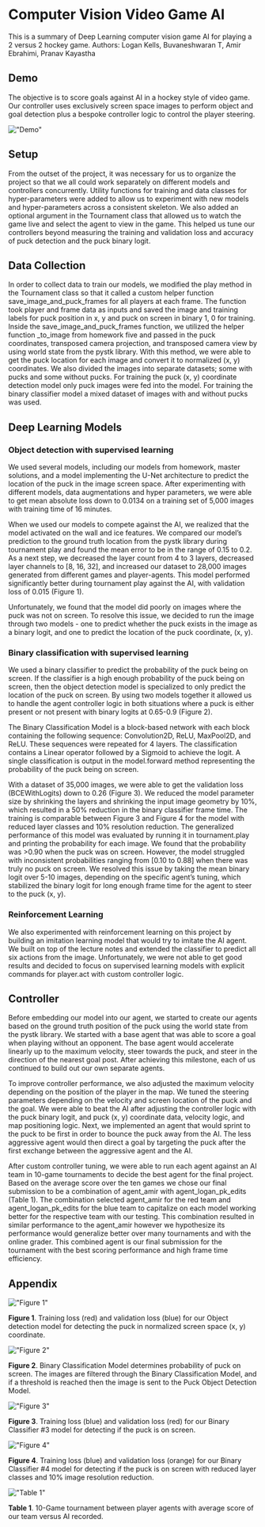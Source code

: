 # Computer Vision Video Game AI
This is a summary of Deep Learning computer vision game AI for playing a 2 versus 2 hockey game.
Authors: Logan Kells, Buvaneshwaran T, Amir Ebrahimi, Pranav Kayastha

## Demo
The objective is to score goals against AI in a hockey style of video game. Our controller uses exclusively screen space images to perform object and goal detection plus a bespoke controller logic to control the player steering.

!["Demo"](https://media.giphy.com/media/8CoBb5XgGoQG9nFnu0/giphy.gif "Demo")

## Setup
From the outset of the project, it was necessary for us to organize the project so that we all could work separately on different models and controllers concurrently. Utility functions for training and data classes for hyper-parameters were added to allow us to experiment with new models and hyper-parameters across a consistent skeleton. We also added an optional argument in the Tournament class that allowed us to watch the game live and select the agent to view in the game. This helped us tune our controllers beyond measuring the training and validation loss and accuracy of puck detection and the puck binary logit.

## Data Collection
In order to collect data to train our models, we modified the play method in the Tournament class so that it called a custom helper function save_image_and_puck_frames for all players at each frame. The function took player and frame data as inputs and saved the image and training labels for puck position in x, y and puck on screen in binary 1, 0 for training. Inside the save_image_and_puck_frames function, we utilized the helper function _to_image from homework five and passed in the puck coordinates, transposed camera projection, and transposed camera view by using world state from the pystk library. With this method, we were able to get the puck location for each image and convert it to normalized (x, y) coordinates. We also divided the images into separate datasets; some with pucks and some without pucks. For training the puck (x, y) coordinate detection model only puck images were fed into the model. For training the binary classifier model a mixed dataset of images with and without pucks was used.

## Deep Learning Models
### Object detection with supervised learning
We used several models, including our models from homework, master solutions, and a model implementing the U-Net architecture to predict the location of the puck in the image screen space.  After experimenting with different models, data augmentations and hyper parameters, we were able to get mean absolute loss down to 0.0134 on a training set of 5,000 images with training time of 16 minutes. 

When we used our models to compete against the AI, we realized that the model activated on the wall and ice features. We compared our model’s prediction to the ground truth location from the pystk library during tournament play and found the mean error to be in the range of 0.15 to 0.2. As a next step, we decreased the layer count from 4 to 3 layers, decreased layer channels to [8, 16, 32], and increased our dataset to 28,000 images generated from different games and player-agents. This model performed significantly better during tournament play against the AI, with validation loss of 0.015 (Figure 1).

Unfortunately, we found that the model did poorly on images where the puck was not on screen. To resolve this issue, we decided to run the image through two models - one to predict whether the puck exists in the image as a binary logit, and one to predict the location of the puck coordinate, (x, y).

### Binary classification with supervised learning
We used a binary classifier to predict the probability of the puck being on screen. If the classifier is a high enough probability of the puck being on screen, then the object detection model is specialized to only predict the location of the puck on screen. By using two models together it allowed us to handle the agent controller logic in both situations where a puck is either present or not present with binary logits at 0.65-0.9 (Figure 2).

The Binary Classification Model is a block-based network with each block containing the following sequence: Convolution2D, ReLU, MaxPool2D, and ReLU. These sequences were repeated for 4 layers. The classification contains a Linear operator followed by a Sigmoid to achieve the logit. A single classification is output in the model.forward method representing the probability of the puck being on screen.

With a dataset of 35,000 images, we were able to get the validation loss (BCEWithLogits) down to 0.26 (Figure 3). We reduced the model parameter size by shrinking the layers and shrinking the input image geometry by 10%, which resulted in a 50% reduction in the binary classifier frame time. The training is comparable between Figure 3 and Figure 4 for the model with reduced layer classes and 10% resolution reduction. The generalized performance of this model was evaluated by running it in tournament.play and printing the probability for each image. We found that the probability was >0.90 when the puck was on screen. However, the model struggled with inconsistent probabilities ranging from [0.10 to 0.88] when there was truly no puck on screen. We resolved this issue by taking the mean binary logit over 5-10 images, depending on the specific agent’s tuning, which stabilized the binary logit for long enough frame time for the agent to steer to the puck (x, y).

### Reinforcement Learning
We also experimented with reinforcement learning on this project by building an imitation learning model that would try to imitate the AI agent. We built on top of the lecture notes and extended the classifier to predict all six actions from the image. Unfortunately, we were not able to get good results and decided to focus on supervised learning models with explicit commands for player.act with custom controller logic.

## Controller
Before embedding our model into our agent, we started to create our agents based on the ground truth position of the puck using the world state from the pystk library. We started with a base agent that was able to score a goal when playing without an opponent. The base agent would accelerate linearly up to the maximum velocity, steer towards the puck, and steer in the direction of the nearest goal post. After achieving this milestone, each of us continued to build out our own separate agents.

To improve controller performance, we also adjusted the maximum velocity depending on the position of the player in the map. We tuned the steering parameters depending on the velocity and screen location of the puck and the goal. We were able to beat the AI after adjusting the controller logic with the puck binary logit, and puck (x, y) coordinate data, velocity logic, and map positioning logic. Next, we implemented an agent that would sprint to the puck to be first in order to bounce the puck away from the AI. The less aggressive agent would then direct a goal by targeting the puck after the first exchange between the aggressive agent and the AI. 

After custom controller tuning, we were able to run each agent against an AI team in 10-game tournaments to decide the best agent for the final project. Based on the average score over the ten games we chose our final submission to be a combination of agent_amir with agent_logan_pk_edits (Table 1). The combination selected agent_amir for the red team and agent_logan_pk_edits for the blue team to capitalize on each model working better for the respective team with our testing. This combination resulted in similar performance to the agent_amir however we hypothesize its performance would generalize better over many tournaments and with the online grader. This combined agent is our final submission for the tournament with the best scoring performance and high frame time efficiency.

## Appendix

!["Figure 1"](https://sn3301files.storage.live.com/y4myG3Eh7SFzCIrShp1VMk3EMoUlmrlm_vjhYixKgcnFH9FJhjo1suJm8EHUIPAvz-QtirJadnJKzVbCkYXs3qbQLSPAtcrc_24v0p6kLr2BGhMdPH7E6uIGWwlte48wfdr8BSSYGM7Z0vn4xXa-WgB4NpvyRdkncf5N2Y2I50lnT2CQonx2ME-sPthYoSBomPJ?width=544&height=299&cropmode=none "Figure 1")

**Figure 1**. Training loss (red) and validation loss (blue) for our Object detection model for detecting the puck in normalized screen space (x, y) coordinate.


!["Figure 2"](https://sn3301files.storage.live.com/y4mFE7BirxfW9IghTXZQSDEAoT18cowW7YnZPpCSueZIpmBFQY6oYJmd5r5GCRHf8CS0C1TsSRZu7a7UUareB3Bsn1T9BRc1rcWE18VguVp4eGEGB9fjHDkovV6ymF_qn7DWy2VwJSpTgv-fJ7SK0rOLcEpL_G_dDpFkFR2cqJ6OaLO-JBm-GBMAlvtxnOp3BxT?width=456&height=295&cropmode=none "Figure 2")

**Figure 2**. Binary Classification Model determines probability of puck on screen. The images are filtered through the Binary Classification Model, and if a threshold is reached then the image is sent to the Puck Object Detection Model.


!["Figure 3"](https://sn3301files.storage.live.com/y4mu-AY3UyDK7ZrheTxQ0JMV66fQnytmSKj40ruAj-8FXa84vXo8s-RSRKLf-F3v4Uyy8YK0A06DkeVnbtkVqs8A-N49L80eJeQ-ydw6Fe8664TchjQ_jDp4Bfj8wkd5oA1wZwVAFAprZvlOg9Cyy_8-riymS6lf0R3-Hs53ku-bYJ4G5Or8vfHGCDtgVBUK3vG?width=519&height=285&cropmode=none "Figure 3")

**Figure 3**. Training loss (blue) and validation loss (red) for our Binary Classifier #3 model for detecting if the puck is on screen.


!["Figure 4"](https://sn3301files.storage.live.com/y4m4cZ0CsaECVXLIMkiJfZxgPKraYkiuxdhlwApI1Eh1_4I2LWZC4oUeb6gIDoHRTyP-YR6AAd3GM6PJmQjNvNFfM1x6ocwhagEVsNLICtKUdiWDCCuPKJ68gpBqe_u8KsDtHNXoeekjZ8itseJLzwE1zizkY7RLxrJapCrj2IZwSu-KNtcqBPlMn4OF1I7AUtv?width=539&height=304&cropmode=none "Figure 4")

**Figure 4**. Training loss (blue) and validation loss (orange) for our Binary Classifier #4 model for detecting if the puck is on screen with reduced layer classes and 10% image resolution reduction.


!["Table 1"](https://sn3301files.storage.live.com/y4mBr4-7baQDZB5CqW0XlxdvGmGMI8EeZpEwYzPbS7nYvpNtjhArjRQcLrbh7X2_4jHeATU5yyXRxgpKvNB0JiY1T6Riy3Sv8GZFv1bxJqb36Y0Dj6Lz4JjyHPzKNJ1iZDfcmVR0LGtrE248L5whwrPl04ZxB8HQxYDPwUZBfRBe9Oa2da8ZwIsXFcmmLYur-1I?width=660&height=228&cropmode=none "Table 1")

**Table 1**. 10-Game tournament between player agents with average score of our team versus AI recorded.
